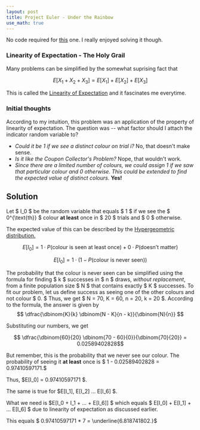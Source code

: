 ```yaml
---
layout: post
title: Project Euler - Under the Rainbow
use_math: true
---
```


No code required for [this](https://projecteuler.net/problem=493) one. I really enjoyed solving it though. 

### Linearity of Expectation - The Holy Grail

Many problems can be simplified by the somewhat suprising fact that

$$ E[X_1 + X_2 + X_3] = E[X_1] + E[X_2] + E[X_3] $$

This is called the [Linearity of Expectation](https://brilliant.org/wiki/linearity-of-expectation/) and it fascinates me everytime.

### Initial thoughts

According to my intuition, this problem was an application of the property of linearity of expectation. The question was -- what factor should I attach the indicator random variable to?

*  *Could it be $1$ if we see a distinct colour on trial $i?$* No, that doesn't make sense.
*  *Is it like the Coupon Collector's Problem?* Nope, that wouldn't work.
*  *Since there are a limited number of colours, we could assign $1$ if we saw that particular colour and $0$ otherwise. This could be extended to find the expected value of distinct colours.* **Yes!** 

## Solution

Let $ I_0 $ be the random variable that equals $ 1 $ if we see the $ 0^{\text{th}} $ colour **at least** once in $ 20 $ trials and $ 0 $ otherwise.

The expected value of this can be described by the [Hypergeometric distribution.](https://en.wikipedia.org/wiki/Hypergeometric_distribution)

$$ E[I_0] = 1 \cdot P(\text{colour is seen at least once}) + 0 \cdot P(\text{doesn't matter}) $$

$$ E[I_0] = 1 \cdot (1 - P(\text{colour is never seen})) $$

The probability that the colour is never seen can be simplified using the formula for finding $ k $ successes in $ n $ draws, *without replacement*, from a finite population size $ N $ that contains exactly $ K $ successes. To fit our problem, let us define success as seeing one of the other colours and not colour $ 0. $ Thus, we get $ N = 70, K = 60, n = 20, k = 20 $. According to the formula, the answer is given by 
$$ \dfrac{\dbinom{K}{k} \dbinom{N - K}{n - k}}{\dbinom{N}{n}} $$

Substituting our numbers, we get

$$ \dfrac{\dbinom{60}{20} \dbinom{70 - 60}{0}}{\dbinom{70}{20}} = 0.02589402828$$

But remember, this is the probability that we never see our colour. The probability of seeing it **at least** once is $ 1 - 0.02589402828 = 0.97410597171.$

Thus, $E[I_0] = 0.97410597171 $.

The same is true for $E[I_1], E[I_2] ... E[I_6] $.

What we need is $E[I_0 + I_1 + ... + E[I_6]] $ which equals $ E[I_0] + E[I_1] + ... E[I_6] $ due to linearity of expectation as discussed earlier.

This equals $ 0.97410597171 * 7 = \underline{6.818741802.}$

